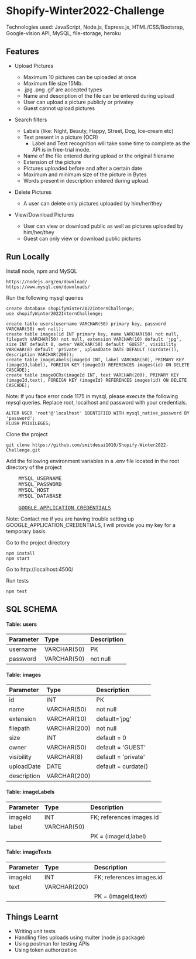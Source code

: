 # Shopify-Winter2022-Challenge

Technologies used: JavaScript, Node.js, Express.js, HTML/CSS/Bootsrap, Google-vision API, MySQL, file-storage, heroku


## Features
* Upload Pictures
    * Maximum 10 pictures can be uploaded at once
    * Maximum file size 15Mb.
    * .jpg .png .gif are accepted types
    * Name and description of the file can be entered during upload
    * User can upload a picture publicly or privatey
    * Guest cannot upload pictures

* Search filters
    * Labels (like: Night, Beauty, Happy, Street, Dog, Ice-cream etc)
    * Text present in a picture (OCR)
        * Label and Text recognition will take some time to complete as the API is in free-trial mode. 
    * Name of the file entered during upload or the original filename
    * Extension of the picture
    * Pictures uploaded before and after a certain date
    * Maximum and minimum size of the picture in Bytes
    * Words present in description entered during upload.

* Delete Pictures
    * A user can delete only pictures uploaded by him/her/they

* View/Download Pictures 
    * User can view or download public as well as pictures uploaded by him/her/they
    * Guest can only view or download public pictures


## Run Locally

Install node, npm and MySQL
```
https://nodejs.org/en/download/
https://www.mysql.com/downloads/
```

Run the following mysql queries 
```
create database shopifyWinter2022InternChallenge;
use shopifyWinter2022InternChallenge;

create table users(username VARCHAR(50) primary key, password VARCHAR(50) not null);
create table images(id INT primary key, name VARCHAR(50) not null, filepath VARCHAR(50) not null, extension VARCHAR(10) default 'jpg', size INT default 0, owner VARCHAR(50) default 'GUEST', visibility VARCHAR(8) default 'private', uploadDate DATE DEFAULT (curdate()), description VARCHAR(200));
create table imageLabels(imageId INT, label VARCHAR(50), PRIMARY KEY (imageId,label), FOREIGN KEY (imageId) REFERENCES images(id) ON DELETE CASCADE);
create table imageOCRs(imageId INT, text VARCHAR(200), PRIMARY KEY (imageId,text), FOREIGN KEY (imageId) REFERENCES images(id) ON DELETE CASCADE);
```

Note: If you face error code 1175 in mysql, please execute the following mysql queries. 
Replace root, localhost and password with your credentials.
```
ALTER USER 'root'@'localhost' IDENTIFIED WITH mysql_native_password BY 'password';
FLUSH PRIVILEGES;
```


Clone the project

```
git clone https://github.com/smitdesai1010/Shopify-Winter2022-Challenge.git
```

Add the following environment variables in a .env file located in the root directory of the project

<pre>
    <span>MYSQL_USERNAME</span>
    <span>MYSQL_PASSWORD</span>
    <span>MYSQL_HOST</span>
    <span>MYSQL_DATABASE</span>

    <a href="https://cloud.google.com/vision/docs/before-you-begin 
    ">GOOGLE_APPLICATION_CREDENTIALS</a>
</pre>

Note: Contact me if you are having trouble setting up GOOGLE_APPLICATION_CREDENTIALS, I will provide you my key for a temporary basis.
<br/>

Go to the project directory

```
npm install     
npm start   
```
Go to http://localhost:4500/


Run tests
```
npm test
```

## SQL SCHEMA

#### Table: users

| Parameter | Type     | Description                |
| :-------- | :------- | :------------------------- |
| username | VARCHAR(50) | PK |
| password | VARCHAR(50) | not null |


#### Table: images

| Parameter | Type     | Description                |
| :-------- | :------- | :------------------------- |
| id | INT | PK |
| name | VARCHAR(50) | not null |
| extension | VARCHAR(10) | default='jpg' |
| filepath | VARCHAR(200) | not null |
| size | INT | default = 0 |
| owner | VARCHAR(50) | default = 'GUEST' |
| visibility | VARCHAR(8) | default = 'private' |
| uploadDate | DATE | default = curdate() |
| description | VARCHAR(200) |  |


#### Table: imageLabels

| Parameter | Type     | Description                |
| :-------- | :------- | :------------------------- |
| imageId | INT | FK; references images.id |
| label | VARCHAR(50) | |
| | | PK = (imageId,label) |


#### Table: imageTexts

| Parameter | Type     | Description                |
| :-------- | :------- | :------------------------- |
| imageId | INT | FK; references images.id |
| text | VARCHAR(200) | |
| | | PK = (imageId,text) |





## Things Learnt

* Writing unit tests
* Handling files uploads using multer (node.js package)
* Using postman for testing APIs
* Using token authorization

